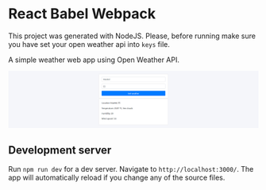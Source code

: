 # React Babel Webpack

This project was generated with NodeJS. Please, before running make sure you have set your open weather api into `keys` file.

A simple weather web app using Open Weather API.

![React Babel Webpack](/src/public/images/react-babel-webpack.png)

## Development server

Run `npm run dev` for a dev server. Navigate to `http://localhost:3000/`. The app will automatically reload if you change any of the source files.